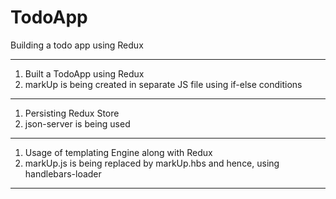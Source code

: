 # TodoApp
Building a todo app using Redux

----------------------------------------------------------------------------------------------------------------------------------------------

1. Built a TodoApp using Redux 
2. markUp is being created in separate JS file using if-else conditions

----------------------------------------------------------------------------------------------------------------------------------------------

1. Persisting Redux Store
2. json-server is being used

----------------------------------------------------------------------------------------------------------------------------------------------

1. Usage of templating Engine along with Redux
2. markUp.js is being replaced by markUp.hbs and hence, using handlebars-loader

----------------------------------------------------------------------------------------------------------------------------------------------
